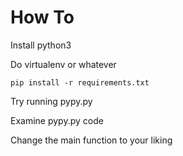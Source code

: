 # How To

Install python3

Do virtualenv or whatever

```pip install -r requirements.txt```

Try running pypy.py

Examine pypy.py code

Change the main function to your liking
